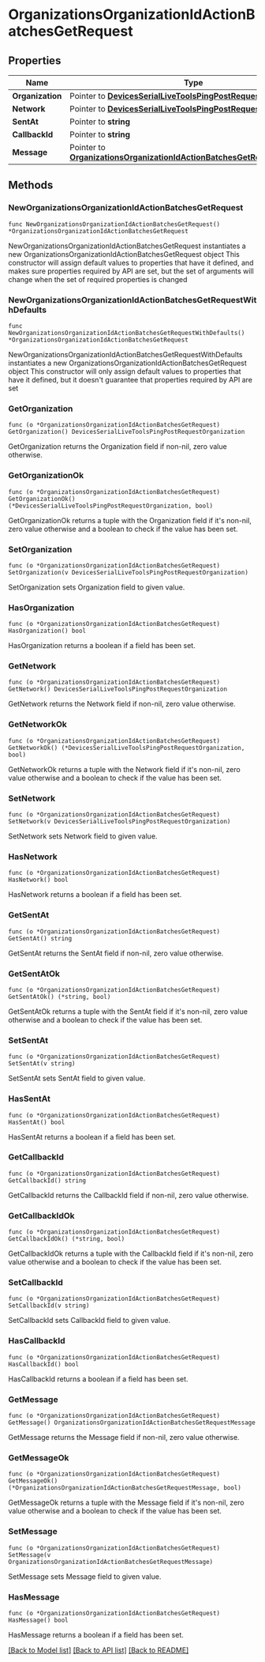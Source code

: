 # OrganizationsOrganizationIdActionBatchesGetRequest

## Properties

Name | Type | Description | Notes
------------ | ------------- | ------------- | -------------
**Organization** | Pointer to [**DevicesSerialLiveToolsPingPostRequestOrganization**](DevicesSerialLiveToolsPingPostRequestOrganization.md) |  | [optional] 
**Network** | Pointer to [**DevicesSerialLiveToolsPingPostRequestOrganization**](DevicesSerialLiveToolsPingPostRequestOrganization.md) |  | [optional] 
**SentAt** | Pointer to **string** |  | [optional] 
**CallbackId** | Pointer to **string** |  | [optional] 
**Message** | Pointer to [**OrganizationsOrganizationIdActionBatchesGetRequestMessage**](OrganizationsOrganizationIdActionBatchesGetRequestMessage.md) |  | [optional] 

## Methods

### NewOrganizationsOrganizationIdActionBatchesGetRequest

`func NewOrganizationsOrganizationIdActionBatchesGetRequest() *OrganizationsOrganizationIdActionBatchesGetRequest`

NewOrganizationsOrganizationIdActionBatchesGetRequest instantiates a new OrganizationsOrganizationIdActionBatchesGetRequest object
This constructor will assign default values to properties that have it defined,
and makes sure properties required by API are set, but the set of arguments
will change when the set of required properties is changed

### NewOrganizationsOrganizationIdActionBatchesGetRequestWithDefaults

`func NewOrganizationsOrganizationIdActionBatchesGetRequestWithDefaults() *OrganizationsOrganizationIdActionBatchesGetRequest`

NewOrganizationsOrganizationIdActionBatchesGetRequestWithDefaults instantiates a new OrganizationsOrganizationIdActionBatchesGetRequest object
This constructor will only assign default values to properties that have it defined,
but it doesn't guarantee that properties required by API are set

### GetOrganization

`func (o *OrganizationsOrganizationIdActionBatchesGetRequest) GetOrganization() DevicesSerialLiveToolsPingPostRequestOrganization`

GetOrganization returns the Organization field if non-nil, zero value otherwise.

### GetOrganizationOk

`func (o *OrganizationsOrganizationIdActionBatchesGetRequest) GetOrganizationOk() (*DevicesSerialLiveToolsPingPostRequestOrganization, bool)`

GetOrganizationOk returns a tuple with the Organization field if it's non-nil, zero value otherwise
and a boolean to check if the value has been set.

### SetOrganization

`func (o *OrganizationsOrganizationIdActionBatchesGetRequest) SetOrganization(v DevicesSerialLiveToolsPingPostRequestOrganization)`

SetOrganization sets Organization field to given value.

### HasOrganization

`func (o *OrganizationsOrganizationIdActionBatchesGetRequest) HasOrganization() bool`

HasOrganization returns a boolean if a field has been set.

### GetNetwork

`func (o *OrganizationsOrganizationIdActionBatchesGetRequest) GetNetwork() DevicesSerialLiveToolsPingPostRequestOrganization`

GetNetwork returns the Network field if non-nil, zero value otherwise.

### GetNetworkOk

`func (o *OrganizationsOrganizationIdActionBatchesGetRequest) GetNetworkOk() (*DevicesSerialLiveToolsPingPostRequestOrganization, bool)`

GetNetworkOk returns a tuple with the Network field if it's non-nil, zero value otherwise
and a boolean to check if the value has been set.

### SetNetwork

`func (o *OrganizationsOrganizationIdActionBatchesGetRequest) SetNetwork(v DevicesSerialLiveToolsPingPostRequestOrganization)`

SetNetwork sets Network field to given value.

### HasNetwork

`func (o *OrganizationsOrganizationIdActionBatchesGetRequest) HasNetwork() bool`

HasNetwork returns a boolean if a field has been set.

### GetSentAt

`func (o *OrganizationsOrganizationIdActionBatchesGetRequest) GetSentAt() string`

GetSentAt returns the SentAt field if non-nil, zero value otherwise.

### GetSentAtOk

`func (o *OrganizationsOrganizationIdActionBatchesGetRequest) GetSentAtOk() (*string, bool)`

GetSentAtOk returns a tuple with the SentAt field if it's non-nil, zero value otherwise
and a boolean to check if the value has been set.

### SetSentAt

`func (o *OrganizationsOrganizationIdActionBatchesGetRequest) SetSentAt(v string)`

SetSentAt sets SentAt field to given value.

### HasSentAt

`func (o *OrganizationsOrganizationIdActionBatchesGetRequest) HasSentAt() bool`

HasSentAt returns a boolean if a field has been set.

### GetCallbackId

`func (o *OrganizationsOrganizationIdActionBatchesGetRequest) GetCallbackId() string`

GetCallbackId returns the CallbackId field if non-nil, zero value otherwise.

### GetCallbackIdOk

`func (o *OrganizationsOrganizationIdActionBatchesGetRequest) GetCallbackIdOk() (*string, bool)`

GetCallbackIdOk returns a tuple with the CallbackId field if it's non-nil, zero value otherwise
and a boolean to check if the value has been set.

### SetCallbackId

`func (o *OrganizationsOrganizationIdActionBatchesGetRequest) SetCallbackId(v string)`

SetCallbackId sets CallbackId field to given value.

### HasCallbackId

`func (o *OrganizationsOrganizationIdActionBatchesGetRequest) HasCallbackId() bool`

HasCallbackId returns a boolean if a field has been set.

### GetMessage

`func (o *OrganizationsOrganizationIdActionBatchesGetRequest) GetMessage() OrganizationsOrganizationIdActionBatchesGetRequestMessage`

GetMessage returns the Message field if non-nil, zero value otherwise.

### GetMessageOk

`func (o *OrganizationsOrganizationIdActionBatchesGetRequest) GetMessageOk() (*OrganizationsOrganizationIdActionBatchesGetRequestMessage, bool)`

GetMessageOk returns a tuple with the Message field if it's non-nil, zero value otherwise
and a boolean to check if the value has been set.

### SetMessage

`func (o *OrganizationsOrganizationIdActionBatchesGetRequest) SetMessage(v OrganizationsOrganizationIdActionBatchesGetRequestMessage)`

SetMessage sets Message field to given value.

### HasMessage

`func (o *OrganizationsOrganizationIdActionBatchesGetRequest) HasMessage() bool`

HasMessage returns a boolean if a field has been set.


[[Back to Model list]](../README.md#documentation-for-models) [[Back to API list]](../README.md#documentation-for-api-endpoints) [[Back to README]](../README.md)


